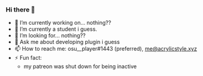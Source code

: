 ### Hi there 👋

- 🔭 I’m currently working on... nothing??
- 🌱 I’m currently a student i guess.
- 🤔 I’m looking for... nothing??
- 💬 Ask me about developing plugin i guess
- 📫 How to reach me: osu__player#1443 (preferred), me@acrylicstyle.xyz
- ⚡ Fun fact:
  - my patreon was shut down for being inactive
